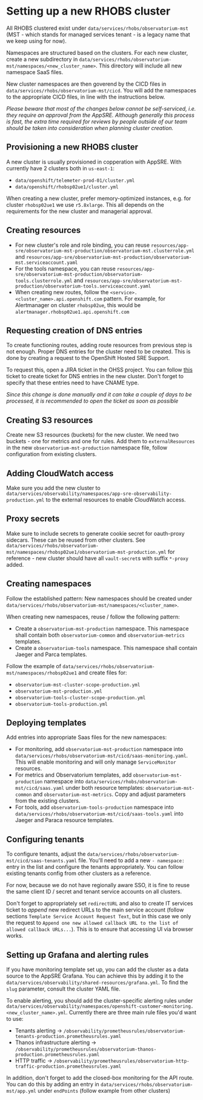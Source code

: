 # Setting up a new RHOBS cluster
All RHOBS clustered exist under `data/services/rhobs/observatorium-mst` (MST - which stands for managed services tenant - is a legacy name that we keep using for now).

Namespaces are structured based on the clusters. For each new cluster, create a new subdirectory in `data/services/rhobs/observatorium-mst/namespaces/<new_cluster_name>`. This directory will include all new namespace SaaS files.

New cluster namespaces are then goverend by the CICD files in `data/services/rhobs/observatorium-mst/cicd`. You will add the namespaces to the appropriate CICD files, in line with the instructions below.

_Please beware that most of the changes below cannot be self-serviced, i.e. they require an approval from the AppSRE. Although generally this process is fast, the extra time required for reviews by people outside of our team should be taken into consideration when planning cluster creation._

## Provisioning a new RHOBS cluster
A new cluster is usually provisioned in copperation with AppSRE. With currently have 2 clusters both in `us-east-1`:
- `data/openshift/telemeter-prod-01/cluster.yml`
- `data/openshift/rhobsp02ue1/cluster.yml`

When creating a new cluster, prefer memory-optimized instances, e.g. for cluster `rhobsp02ue1` we use `r5.8xlarge`. This all depends on the requirements for the new cluster and managerial approval.

## Creating resources
- For new cluster's role and role binding, you can reuse `resources/app-sre/observatorium-mst-production/observatorium-mst.clusterrole.yml` and `resources/app-sre/observatorium-mst-production/observatorium-mst.serviceaccount.yaml`
- For the tools namespace, you can reuse `resources/app-sre/observatorium-mst-production/observatorium-tools.clusterrole.yml` and `resources/app-sre/observatorium-mst-production/observatorium-tools.serviceaccount.yaml`
- When creating new routes, follow the `<service>.<cluster_name>.api.openshift.com` pattern. For example, for Alertmanager on cluster `rhobsp02ue`, this would be `alertmanager.rhobsp02ue1.api.openshift.com`

## Requesting creation of DNS entries
To create functioning routes, adding route resources from previous step is not enough. Proper DNS entries for the cluster need to be created. This is done by creating a request to the OpenShift Hosted SRE Support.

To request this, open a JIRA ticket in the OHSS project. You can follow [this](https://issues.redhat.com/browse/OHSS-14411) ticket to create ticket for DNS entries in the new cluster. Don't forget to specify that these entries need to have CNAME type.

_Since this change is done manually and it can take a couple of days to be processed, it is recommended to open the ticket as soon as possible_

## Creating S3 resources
Create new S3 resources (buckets) for the new cluster. We need two buckets - one for metrics and one for rules. Add them to `externalResources` in the new `observatorium-mst-production` namespace file, follow configuration from existing clusters.

## Adding CloudWatch access
Make sure you add the new cluster to `data/services/observability/namespaces/app-sre-observability-production.yml` to the external resources to enable CloudWatch access.

## Proxy secrets
Make sure to include secrets to generate cookie secret for oauth-proxy sidecars. These can be reused from other clusters. See `data/services/rhobs/observatorium-mst/namespaces/rhobsp02ue1/observatorium-mst-production.yml` for reference - new cluster should have all `vault-secret`s with suffix `*-proxy` added.

## Creating namespaces
Follow the established pattern: New namespaces should be created under `data/services/rhobs/observatorium-mst/namespaces/<cluster_name>`.

When creating new namespaces, reuse / follow the following pattern:
- Create a `observatorium-mst-production` namespace. This namespace shall contain both `observatorium-common` and `observatorium-metrics` templates.
- Create a `observatorium-tools` namespace. This namespace shall contain Jaeger and Parca templates.

Follow the example of `data/services/rhobs/observatorium-mst/namespaces/rhobsp02ue1` and create files for:
- `observatorium-mst-cluster-scope-production.yml`
- `observatorium-mst-production.yml`
- `observatorium-tools-cluster-scope-production.yml`
- `observatorium-tools-production.yml`

## Deploying templates
Add entries into appropriate Saas files for the new namespaces:
- For monitoring, add `observatorium-mst-production` namespace into `data/services/rhobs/observatorium-mst/cicd/saas-monitoring.yaml`. This will enable monitoring and will only manage `ServiceMonitor` resources.
- For metrics and Observatorium templates, add `observatorium-mst-production` namespace into `data/services/rhobs/observatorium-mst/cicd/saas.yaml` under both resource templates: `observatorium-mst-common` and `observatorium-mst-metrics`. Copy and adjust parameters from the existing clusters.
- For tools, add `observatorium-tools-production` namespace into `data/services/rhobs/observatorium-mst/cicd/saas-tools.yaml` into Jaeger and Paraca resource templates.

## Configuring tenants
To configure tenants, adjust the `data/services/rhobs/observatorium-mst/cicd/saas-tenants.yaml` file. You'll need to add a new `- namespace:` entry in the list and configure the tenants appropriately. You can follow existing tenants config from other clusters as a reference.

For now, because we do not have regionally aware SSO, it is fine to reuse the same client ID / secret and tenant service accounts on all clusters.

Don't forget to appropriately set `redirectURL` and also to create IT services ticket to _append_ new redirect URLs to the main service account (follow sections `Template Service Account Request Text`, but in this case we only the request to `Append one new allowed callback URL to the list of allowed callback URLs...`). This is to ensure that accessing UI via browser works.

## Setting up Grafana and alerting rules
If you have monitoring template set up, you can add the cluster as a data source to the AppSRE Grafana. You can achieve this by adding it to the `data/services/observability/shared-resources/grafana.yml`. To find the `slug` parameter, consult the cluster YAML file.

To enable alerting, you should add the cluster-specific alerting rules under `data/services/observability/namespaces/openshift-customer-monitoring.<new_cluster_name>.yml`. Currently there are three main rule files you'd want to use:
- Tenants alerting -> `/observability/prometheusrules/observatorium-tenants-production.prometheusrules.yaml`
- Thanos infrastructure alerting -> `/observability/prometheusrules/observatorium-thanos-production.prometheusrules.yaml`
- HTTP traffic -> `/observability/prometheusrules/observatorium-http-traffic-production.prometheusrules.yaml`

In addition, don't forget to add the closed-box monitoring for the API route. You can do this by adding an entry in `data/services/rhobs/observatorium-mst/app.yml` under `endPoints` (follow example from other clusters)
